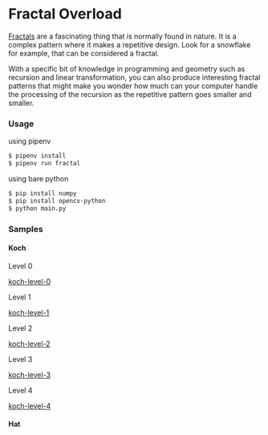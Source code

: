# Fractal Overload

[Fractals](https://fractalfoundation.org/resources/what-are-fractals/) are a fascinating thing that is normally
found in nature. It is a complex pattern where it makes a repetitive design. Look for a snowflake for example,
that can be considered a fractal.

With a specific bit of knowledge in programming and geometry such as recursion and linear transformation, you can also
produce interesting fractal patterns that might make you wonder how much can your computer handle the processing of the
recursion as the repetitive pattern goes smaller and smaller.


### Usage

using pipenv

```bash
$ pipenv install
$ pipenv run fractal
```

using bare python

```bash
$ pip install numpy
$ pip install opencv-python
$ python main.py
```

### Samples

#### Koch

Level 0

[koch-level-0](img/koch-0.png)

Level 1

[koch-level-1](img/koch-1.png)

Level 2

[koch-level-2](img/koch-2.png)

Level 3

[koch-level-3](img/koch-3.png)

Level 4

[koch-level-4](img/koch-4.png)


#### Hat
